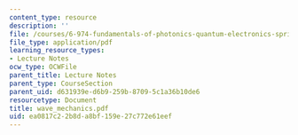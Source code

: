 ```yaml
---
content_type: resource
description: ''
file: /courses/6-974-fundamentals-of-photonics-quantum-electronics-spring-2006/ea0817c22b8da8bf159e27c772e61eef_wave_mechanics.pdf
file_type: application/pdf
learning_resource_types:
- Lecture Notes
ocw_type: OCWFile
parent_title: Lecture Notes
parent_type: CourseSection
parent_uid: d631939e-d6b9-259b-8709-5c1a36b10de6
resourcetype: Document
title: wave_mechanics.pdf
uid: ea0817c2-2b8d-a8bf-159e-27c772e61eef
---
```

